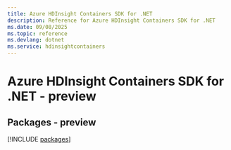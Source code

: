 ```yaml
---
title: Azure HDInsight Containers SDK for .NET
description: Reference for Azure HDInsight Containers SDK for .NET
ms.date: 09/08/2025
ms.topic: reference
ms.devlang: dotnet
ms.service: hdinsightcontainers
---
```

# Azure HDInsight Containers SDK for .NET - preview
## Packages - preview
[!INCLUDE [packages](hdinsight-containers-index.md)]